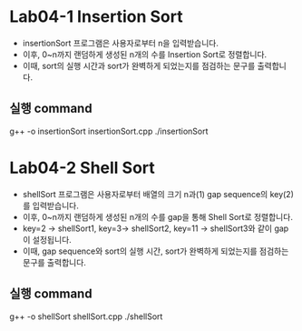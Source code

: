 # Lab04-1 Insertion Sort

- insertionSort 프로그램은 사용자로부터 n을 입력받습니다. 
- 이후,  0~n까지 랜덤하게 생성된 n개의 수를 Insertion Sort로 정렬합니다.
- 이때, sort의 실행 시간과 sort가 완벽하게 되었는지를 점검하는 문구를 출력합니다.

## 실행 command

g++ -o insertionSort insertionSort.cpp
./insertionSort

# Lab04-2 Shell Sort

- shellSort 프로그램은 사용자로부터 배열의 크기 n과(1) gap sequence의 key(2)를 입력받습니다.  
- 이후, 0~n까지 랜덤하게 생성된 n개의 수를 gap을 통해 Shell Sort로 정렬합니다. 
- key=2 -> shellSort1, key=3-> shellSort2, key=11 -> shellSort3와 같이 gap이 설정됩니다. 
- 이때, gap sequence와 sort의 실행 시간, sort가 완벽하게 되었는지를 점검하는 문구를 출력합니다.

## 실행 command 

g++ -o shellSort shellSort.cpp
./shellSort

